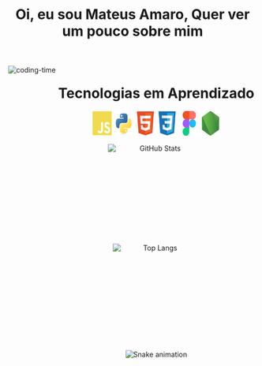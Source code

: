 <div align="center">

# Oi, eu sou Mateus Amaro, Quer ver um pouco sobre mim
</div>

<br>

<div  align="center"> 
  <div style="display: inline_block"><br>
    <img align="left" height="250" alt="coding-time" src="code.gif">
    <h1 align="center">Tecnologias em Aprendizado</h1>
    <img align="center" height="50" width="40" alt="js-icon"  src="https://raw.githubusercontent.com/devicons/devicon/master/icons/javascript/javascript-plain.svg">
    <img align="center" height="50" width="40" alt="python-icon" src="https://raw.githubusercontent.com/devicons/devicon/master/icons/python/python-original.svg">
    <img align="center" height="50" width="40" alt="html-icon" src="https://raw.githubusercontent.com/devicons/devicon/master/icons/html5/html5-original.svg">
    <img align="center" height="50" width="40" alt="css-icon" src="https://raw.githubusercontent.com/devicons/devicon/master/icons/css3/css3-original.svg">
    <img align="center" height="50" width="40" alt="figma-icon" src="https://raw.githubusercontent.com/devicons/devicon/master/icons/figma/figma-original.svg">
    <img align="center" height="50" width="40" alt="nodejs-icon" src="https://raw.githubusercontent.com/devicons/devicon/master/icons/nodejs/nodejs-original.svg">

   </div>
    <br>

  <div style="display: flex; flex-direction: column; justify-content: center; align-items: center;">
  <img height="202em" src="https://github-readme-stats.vercel.app/api?username=MateusAmaroDaSilva&show_icons=true&theme=dark" alt="GitHub Stats" style="width: 48%;">
  <img height="202em" src="https://github-readme-stats.vercel.app/api/top-langs/?username=MateusAmaroDaSilva&layout=compact&theme=dark" alt="Top Langs" style="width: 43%;">
  
![Snake animation](https://github.com/LuigiGF/LuigiGF/blob/output/github-contribution-grid-snake.svg)



